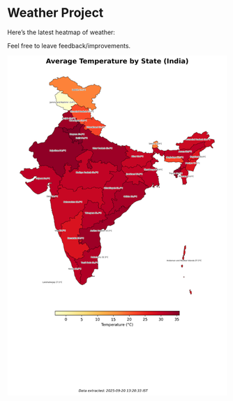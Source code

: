 # Weather Project

Here’s the latest heatmap of weather:

Feel free to leave feedback/improvements.

![India Heatmap](docs/assets/india_heatmap.png?v=CE5CCB)
